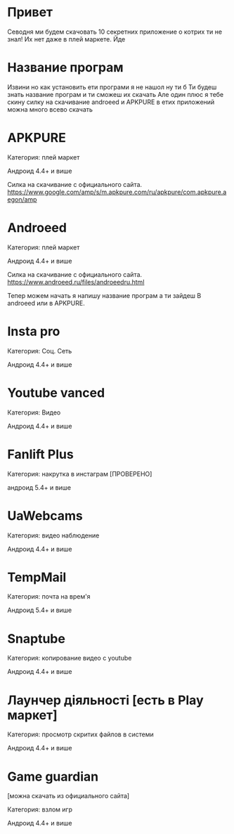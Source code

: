 # Привет 
Севодня ми будем скачовать 10 секретних приложение
о котрих ти не знал! Их нет даже в плей маркете.
Йде
# Название програм

Извини но как установить ети програми я не нашол ну ти б
Ти будеш знать название програм и ти сможеш их скачать
Але один плюс я тебе скину силку на скачивание androeed и
APKPURE в етих приложений можна много всево скачать 

# APKPURE

Категория: плей маркет

Андроид 4.4+ и више

Силка на скачивание с официального сайта.
https://www.google.com/amp/s/m.apkpure.com/ru/apkpure/com.apkpure.aegon/amp


# Androeed

Категория: плей маркет 

Андроид 4.4+ и више

Силка на скачивание с официального сайта.
https://www.androeed.ru/files/androeedru.html

Тепер можем начать я напишу название програм а ти зайдеш
В androeed или в APKPURE.


# Insta pro

Категория: Соц. Сеть

Андроид 4.4+ и више


# Youtube vanced

Категория: Видео

Андроид 4.4+ и више


# Fanlift Plus
 
Категория: накрутка в инстаграм [ПРОВЕРЕНО]

андроид 5.4+ и више


# UaWebcams

Категория: видео наблюдение

Андроид 4.4+ и више


# TempMail

Категория: почта на врем'я

Андроид 5.4+ и више


# Snaptube 

Категория: копирование видео с youtube

Андроид 4.4+ и више


# Лаунчер діяльності [есть в Play маркет]

Категория: просмотр скритих файлов в системи

Андроид 4.4+ и више 


# Game guardian

[можна скачать из официального сайта]

Категория: взлом игр

Андроид 4.4+ и више 








